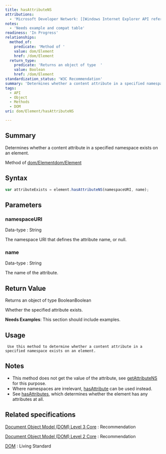 ```yaml
---
title: hasAttributeNS
attributions:
  - 'Microsoft Developer Network: [[Windows Internet Explorer API reference](http://msdn.microsoft.com/en-us/library/ie/hh828809%28v=vs.85%29.aspx) Article]'
notes:
  - 'Needs example and compat table'
readiness: 'In Progress'
relationships:
  method_of:
    predicate: 'Method of '
    value: dom/Element
    href: /dom/Element
  return_type:
    predicate: 'Returns an object of type  '
    value: Boolean
    href: /dom/Element
standardization_status: 'W3C Recommendation'
summary: 'Determines whether a content attribute in a specified namespace exists on an element.'
tags:
  - API
  - Object
  - Methods
  - DOM
uri: dom/Element/hasAttributeNS

---
```

## <span>Summary</span>

Determines whether a content attribute in a specified namespace exists on an element.

Method of [dom/Element](/dom/Element)[dom/Element](/dom/Element)

## <span>Syntax</span>

``` js
var attributeExists = element.hasAttributeNS(namespaceURI, name);
```

## <span>Parameters</span>

### <span>namespaceURI</span>

 Data-type
:   String

 The namespace URI that defines the attribute name, or null.

### <span>name</span>

 Data-type
:   String

 The name of the attribute.

## <span>Return Value</span>

Returns an object of type BooleanBoolean

Whether the specified attribute exists.

**Needs Examples**: This section should include examples.

## <span>Usage</span>

     Use this method to determine whether a content attribute in a specified namespace exists on an element.

## <span>Notes</span>

-   This method does not get the value of the attribute, see [getAttributeNS](/dom/Element/getAttributeNS) for this purpose.
-   Where namespaces are irrelevant, [hasAttribute](/dom/Element/hasAttribute) can be used instead.
-   See [hasAttributes](/dom/Node/hasAttributes), which determines whether the element has any attributes at all.

## <span>Related specifications</span>

[Document Object Model (DOM) Level 3 Core](http://www.w3.org/TR/DOM-Level-3-Core/)
:   Recommendation

[Document Object Model (DOM) Level 2 Core](http://www.w3.org/TR/DOM-Level-2-Core/)
:   Recommendation

[DOM](http://dom.spec.whatwg.org/)
:   Living Standard
